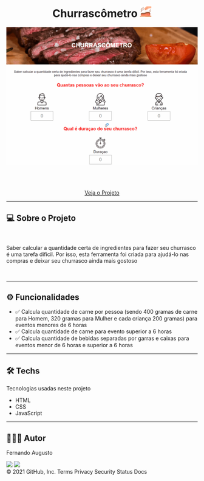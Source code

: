 <h1 align="center">Churrascômetro   <img src="./.github/meat.png" style="width: 30px"></h1>


<p text  align="center"> 
<img width="800" src= "./.github/animation.gif"> 
</p>


<br><br>
<p align="center"> 
    <a href="https://fernandoaugustodev.github.io/churrascometro" target="_blank" >Veja o Projeto</a>
</p>
<hr>

## 💻 Sobre o Projeto
<br>


<p>Saber calcular a quantidade certa de ingredientes para fazer seu churrasco é uma tarefa dificil. Por isso, esta ferramenta foi criada para ajudá-lo nas compras e deixar seu churrasco ainda mais gostoso</p>

<br>
<hr>

## ⚙️ Funcionalidades

- ✅ Calcula quantidade de carne por pessoa (sendo 400 gramas de carne para Homem, 320 gramas para Mulher e cada criança 200 gramas) para eventos menores de 6 horas
- ✅ Calcula quantidade de carne para evento superior a 6 horas 
- ✅ Calcula quantidade de bebidas separadas por garras e caixas para eventos menor de 6 horas e superior a 6 horas

---

## 🛠 Techs

Tecnologias usadas neste projeto

- HTML
- CSS
- JavaScript

---

## 👨🏼‍💻 Autor

Fernando Augusto 

 <a href = "mailto:fernandoaugusto883@gmail.com"><img src="https://img.shields.io/badge/-Gmail-%23333?style=for-the-badge&logo=gmail&logoColor=white"        target="_blank"></a>
 <a href="https://www.linkedin.com/in/fernando-augusto-a4ab42164/" target="_blank"><img src="https://img.shields.io/badge/-LinkedIn-%230077B5?style=for-the-badge&logo=linkedin&logoColor=white" target="_blank"></a> 
<br>
© 2021 GitHub, Inc.
Terms Privacy Security Status Docs
